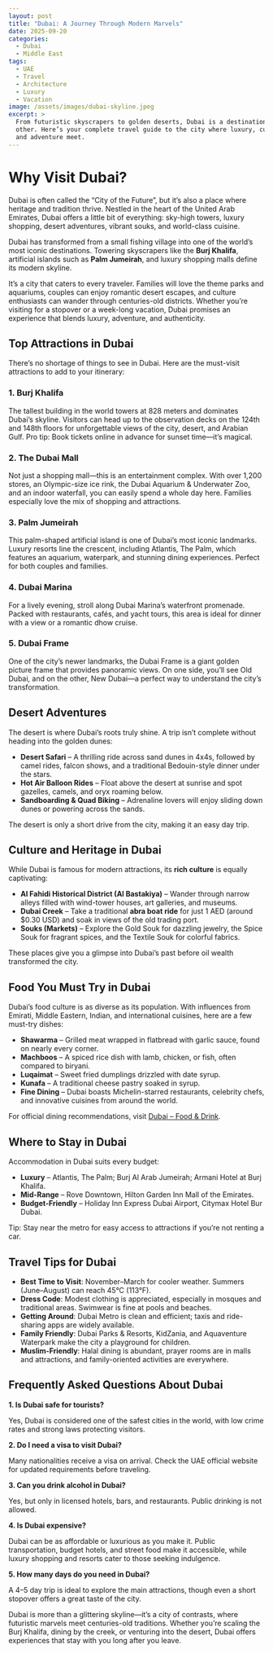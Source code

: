 ```yaml
---
layout: post
title: "Dubai: A Journey Through Modern Marvels"
date: 2025-09-20
categories:
  - Dubai
  - Middle East
tags:
  - UAE
  - Travel
  - Architecture
  - Luxury
  - Vacation
image: /assets/images/dubai-skyline.jpeg
excerpt: >
  From futuristic skyscrapers to golden deserts, Dubai is a destination like no
  other. Here’s your complete travel guide to the city where luxury, culture,
  and adventure meet.
---
```

# **Why Visit Dubai?**

Dubai is often called the “City of the Future”, but it’s also a place where heritage and tradition thrive. Nestled in the heart of the United Arab Emirates, Dubai offers a little bit of everything: sky-high towers, luxury shopping, desert adventures, vibrant souks, and world-class cuisine.

Dubai has transformed from a small fishing village into one of the world’s most iconic destinations. Towering skyscrapers like the **Burj Khalifa**, artificial islands such as **Palm Jumeirah**, and luxury shopping malls define its modern skyline.  

It’s a city that caters to every traveler. Families will love the theme parks and aquariums, couples can enjoy romantic desert escapes, and culture enthusiasts can wander through centuries-old districts. Whether you’re visiting for a stopover or a week-long vacation, Dubai promises an experience that blends luxury, adventure, and authenticity.

## Top Attractions in Dubai

There’s no shortage of things to see in Dubai. Here are the must-visit attractions to add to your itinerary:

### 1. Burj Khalifa

The tallest building in the world towers at 828 meters and dominates Dubai’s skyline. Visitors can head up to the observation decks on the 124th and 148th floors for unforgettable views of the city, desert, and Arabian Gulf. Pro tip: Book tickets online in advance for sunset time—it’s magical.

### 2. The Dubai Mall

Not just a shopping mall—this is an entertainment complex. With over 1,200 stores, an Olympic-size ice rink, the Dubai Aquarium & Underwater Zoo, and an indoor waterfall, you can easily spend a whole day here. Families especially love the mix of shopping and attractions.

### 3. Palm Jumeirah

This palm-shaped artificial island is one of Dubai’s most iconic landmarks. Luxury resorts line the crescent, including Atlantis, The Palm, which features an aquarium, waterpark, and stunning dining experiences. Perfect for both couples and families.

### 4. Dubai Marina

For a lively evening, stroll along Dubai Marina’s waterfront promenade. Packed with restaurants, cafés, and yacht tours, this area is ideal for dinner with a view or a romantic dhow cruise.

### 5. Dubai Frame

One of the city’s newer landmarks, the Dubai Frame is a giant golden picture frame that provides panoramic views. On one side, you’ll see Old Dubai, and on the other, New Dubai—a perfect way to understand the city’s transformation.

## Desert Adventures

The desert is where Dubai’s roots truly shine. A trip isn’t complete without heading into the golden dunes:

* **Desert Safari** – A thrilling ride across sand dunes in 4x4s, followed by camel rides, falcon shows, and a traditional Bedouin-style dinner under the stars.
* **Hot Air Balloon Rides** – Float above the desert at sunrise and spot gazelles, camels, and oryx roaming below.
* **Sandboarding & Quad Biking** – Adrenaline lovers will enjoy sliding down dunes or powering across the sands.

The desert is only a short drive from the city, making it an easy day trip.

## **Culture and Heritage in Dubai**

While Dubai is famous for modern attractions, its **rich culture** is equally captivating:

* **Al Fahidi Historical District (Al Bastakiya)** – Wander through narrow alleys filled with wind-tower houses, art galleries, and museums.
* **Dubai Creek** – Take a traditional **abra boat ride** for just 1 AED (around $0.30 USD) and soak in views of the old trading port.
* **Souks (Markets)** – Explore the Gold Souk for dazzling jewelry, the Spice Souk for fragrant spices, and the Textile Souk for colorful fabrics.

These places give you a glimpse into Dubai’s past before oil wealth transformed the city.

## **Food You Must Try in Dubai**

Dubai’s food culture is as diverse as its population. With influences from Emirati, Middle Eastern, Indian, and international cuisines, here are a few must-try dishes:

* **Shawarma** – Grilled meat wrapped in flatbread with garlic sauce, found on nearly every corner.
* **Machboos** – A spiced rice dish with lamb, chicken, or fish, often compared to biryani.
* **Luqaimat** – Sweet fried dumplings drizzled with date syrup.
* **Kunafa** – A traditional cheese pastry soaked in syrup.
* **Fine Dining** – Dubai boasts Michelin-starred restaurants, celebrity chefs, and innovative cuisines from around the world.

For official dining recommendations, visit [Dubai – Food & Drink](https://www.visitdubai.com/en/things-to-do/eat-and-drink).

## **Where to Stay in Dubai**

Accommodation in Dubai suits every budget:

* **Luxury** – Atlantis, The Palm; Burj Al Arab Jumeirah; Armani Hotel at Burj Khalifa.
* **Mid-Range** – Rove Downtown, Hilton Garden Inn Mall of the Emirates.
* **Budget-Friendly** – Holiday Inn Express Dubai Airport, Citymax Hotel Bur Dubai.

Tip: Stay near the metro for easy access to attractions if you’re not renting a car.

## **Travel Tips for Dubai**

* **Best Time to Visit**: November–March for cooler weather. Summers (June–August) can reach 45°C (113°F).
* **Dress Code**: Modest clothing is appreciated, especially in mosques and traditional areas. Swimwear is fine at pools and beaches.
* **Getting Around**: Dubai Metro is clean and efficient; taxis and ride-sharing apps are widely available.
* **Family Friendly**: Dubai Parks & Resorts, KidZania, and Aquaventure Waterpark make the city a playground for children.
* **Muslim-Friendly**: Halal dining is abundant, prayer rooms are in malls and attractions, and family-oriented activities are everywhere.

## **Frequently Asked Questions About Dubai**

**1. Is Dubai safe for tourists?**

Yes, Dubai is considered one of the safest cities in the world, with low crime rates and strong laws protecting visitors.

**2. Do I need a visa to visit Dubai?**

Many nationalities receive a visa on arrival. Check the UAE official website for updated requirements before traveling.

**3. Can you drink alcohol in Dubai?**

Yes, but only in licensed hotels, bars, and restaurants. Public drinking is not allowed.

**4. Is Dubai expensive?**

Dubai can be as affordable or luxurious as you make it. Public transportation, budget hotels, and street food make it accessible, while luxury shopping and resorts cater to those seeking indulgence.

**5. How many days do you need in Dubai?**

A 4–5 day trip is ideal to explore the main attractions, though even a short stopover offers a great taste of the city.

Dubai is more than a glittering skyline—it’s a city of contrasts, where futuristic marvels meet centuries-old traditions. Whether you’re scaling the Burj Khalifa, dining by the creek, or venturing into the desert, Dubai offers experiences that stay with you long after you leave.
